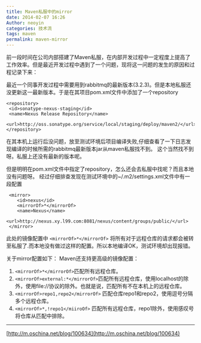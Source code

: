 ```yaml
---
title: Maven私服中的mirror
date: 2014-02-07 16:26
Author: neoyin
categories: 技术流
tags: maven
permalink: maven-mirror
---
```



前一段时间在公司内部搭建了Maven私服，在内部开发过程中一定程度上提高了工作效率。但是最近开发过程中遇到了一个问题，现将这一问题的发生的原因和过程记录下来：

最近一个同事开发过程中需要用到rabbitmq的最新版本(3.2.3)。但是本地私服还没更新这一最新版本。于是在其项目pom.xml文件中添加了一个repository

    <repository>
     <id>sonatype-nexus-staging</id>
     <name>Nexus Release Repository</name>
     <url>http://oss.sonatype.org/service/local/staging/deploy/maven2/</url>
    </repository>

在其本机上运行后没问题，放至测试环境后项目编译失败,仔细查看了一下日志发现编译的时候所需的rabbitmq最新版本jar从maven私服找不到。
这个当然找不到呀。私服上还没有最新的版本呢。

<!--more-->

但是明明在pom.xml文件中指定了repository，怎么还会去私服中找呢？而且本地没有问题呀。
经过仔细排查发现在测试环境中的\~/.m2/settings.xml文件中有一段配置

     <mirror>
        <id>nexus</id>
        <mirrorOf>*</mirrorOf>
        <name>Nexus</name>
        <url>http://nexus.xy.l99.com:8081/nexus/content/groups/public/</url>
     </mirror>

此处的镜像配置中 `<mirrorOf>*</mirrorOf>`
将所有对于远程仓库的请求都会被转至私服了.而本地没有做过这样的配置。所以本地编译OK，测试环境却出现报错。

关于mirror配置如下： Maven还支持更高级的镜像配置：

1.  `<mirrorOf>*</mirrorOf>`匹配所有远程仓库。
2.  `<mirrorOf>external:*</mirrorOf>`匹配所有远程仓库，使用localhost的除外，使用file://协议的除外。也就是说，匹配所有不在本机上的远程仓库。
3.  `<mirrorOf>repo1,repo2</mirrorOf>`
    匹配仓库repo1和repo2，使用逗号分隔多个远程仓库。
4.  `<mirrorOf>*,!repo1</miiroOf>`
    匹配所有远程仓库，repo1除外，使用感叹号将仓库从匹配中排除。

---

[http://m.oschina.net/blog/100634](http://m.oschina.net/blog/100634)
